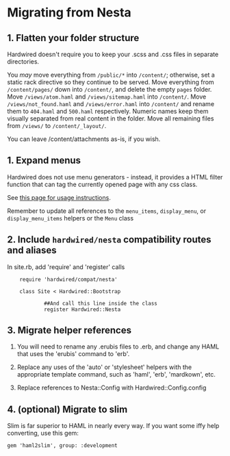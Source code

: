# Migrating from Nesta

## 1. Flatten your folder structure

Hardwired doesn't require you to keep your .scss and .css files in separate directories.

You *may* move everything from `/public/*` into `/content/`; otherwise, set a static rack directive so they continue to be served.
Move everything from `/content/pages/` down into `/content/`, and delete the empty `pages` folder.
Move `/views/atom.haml` and `/views/sitemap.haml` into `/content/`.
Move `/views/not_found.haml` and `/views/error.haml` into `/content/` and rename them to `404.haml` and `500.haml` respectively. Numeric names keep them visually separated from real content in the folder.
Move all remaining files from `/views/` to `/content/_layout/`.


You can leave /content/attachments as-is, if you wish.

## 1. Expand menus

Hardwired does not use menu generators - instead, it provides a HTML filter function that can tag the currently opened page with any css class.

See [this page for usage instructions](https://github.com/nathanaeljones/hardwired/blob/master/advanced.md).

Remember to update all references to the `menu_items`, `display_menu`, or `display_menu_items` helpers or the `Menu` class


## 2. Include `hardwired/nesta` compatibility routes and aliases

In site.rb, add 'require' and 'register' calls

		require 'hardwired/compat/nesta'

		class Site < Hardwired::Bootstrap
				
				##And call this line inside the class
				register Hardwired::Nesta


## 3. Migrate helper references


1. You will need to rename any .erubis files to .erb, and change any HAML that uses the 'erubis' command to 'erb'.
2. Replace any uses of the 'auto' or 'stylesheet' helpers with the appropriate template command, such as 'haml', 'erb', 'mardkown', etc.

4. Replace references to Nesta::Config with Hardwired::Config.config


## 4. (optional) Migrate to slim

Slim is far superior to HAML in nearly every way. If you want some iffy help converting, use this gem: 

	gem 'haml2slim', group: :development 